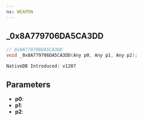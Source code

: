 ```yaml
---
ns: WEAPON
---
```

## _0x8A779706DA5CA3DD

```c
// 0x8A779706DA5CA3DD
void _0x8A779706DA5CA3DD(Any p0, Any p1, Any p2);
```

```
NativeDB Introduced: v1207
```

## Parameters
* **p0**:
* **p1**:
* **p2**:
